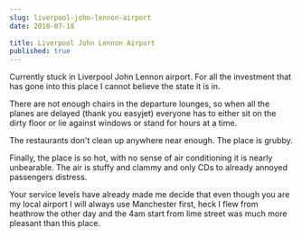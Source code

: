```yaml
---
slug: liverpool-john-lennon-airport
date: 2010-07-18
 
title: Liverpool John Lennon Airport
published: true
---
```

Currently stuck in Liverpool John Lennon airport. For all the investment that has gone into this place I cannot believe the state it is in. <p /> There are not enough chairs in the departure lounges, so when all the planes are delayed (thank you easyjet) everyone has to either sit on the dirty floor or lie against windows or stand for hours at a time. <p /> The restaurants don't clean up anywhere near enough. The place is grubby. <p /> Finally, the place is so hot, with no sense of air conditioning it is nearly unbearable. The air is stuffy and clammy and only CDs to already annoyed passengers distress. <p /> Your service levels have already made me decide that even though you are my local airport I will always use Manchester first, heck I flew from heathrow the other day and the 4am start from lime street was much more pleasant than this place.

